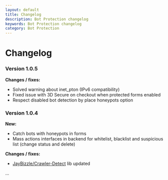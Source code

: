```yaml
---
layout: default
title: Changelog
description: Bot Protection changelog
keywords: Bot Protection changelog
category: Bot Protection
---
```


# Changelog

### Version 1.0.5

**Changes / fixes:**

 *  Solved warning about inet_pton (IPv6 compatibility)
 *  Fixed issue with 3D Secure on checkout when protected forms enabled
 *  Respect disabled bot detection by place honeypots option

### Version 1.0.4

**New:**

 *  Catch bots with honeypots in forms
 *  Mass actions interfaces in backend for whitelist, blacklist and suspicious
    list (change status and delete)

**Changes / fixes:**

 *  [JayBizzle/Crawler-Detect](https://github.com/JayBizzle/Crawler-Detect)
    lib updated

...


